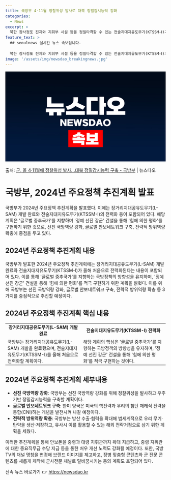 ```yaml
---
title: 국방부 4·11월 정찰위성 발사로 대북 정밀감시능력 강화
categories:
  - News
excerpt: >
  북한 장사정포 진지와 지휘부 시설 등을 정밀타격할 수 있는 전술지대지유도무기(KTSSM-Ⅰ)가 올해 처음으로…
feature_text: >
  ## seoulnews 실시간 뉴스 속보입니다.

  북한 장사정포 진지와 지휘부 시설 등을 정밀타격할 수 있는 전술지대지유도무기(KTSSM-Ⅰ)가 올해 처음으로…
image: '/assets/img/newsdao_breakingnews.jpg'
---
```


![뉴스다오 속보](/assets/img/newsdao_breakingnews.jpg)

<p>출처: <a href="https://newsdao.kr/3380" rel="dofollow">군, 올 4·11월에 정찰위성 발사…대북 정밀감시능력 구축 - 국방부</a> | 뉴스다오</p>

<h1>국방부, 2024년 주요정책 추진계획 발표</h1>
<p data-ke-size="size16">국방부가 2024년 주요정책 추진계획을 발표했다. 이에는 장거리지대공유도무기(L-SAM) 개발 완료와 전술지대지유도무기(KTSSM-Ⅰ)의 전력화 등이 포함되어 있다. 해당 계획은 '글로벌 중추국가'를 지향하며 '정예 선진 강군' 건설을 통해 '힘에 의한 평화'를 구현하기 위한 것으로, 선진 국방역량 강화, 글로벌 안보네트워크 구축, 전략적 방위역량 확충에 중점을 두고 있다.</p>

<h2 data-ke-size="size26">2024년 주요정책 추진계획 내용</h2>
<p data-ke-size="size16">국방부가 발표한 2024년 주요정책 추진계획에는 장거리지대공유도무기(L-SAM) 개발 완료와 전술지대지유도무기(KTSSM-Ⅰ)가 올해 처음으로 전력화된다는 내용이 포함되어 있다. 이를 통해 '글로벌 중추국가'를 지향하는 국방정책의 방향성을 유지하며, '정예 선진 강군' 건설을 통해 '힘에 의한 평화'를 적극 구현하기 위한 계획을 밝혔다. 이를 위해 국방부는 선진 국방역량 강화, 글로벌 안보네트워크 구축, 전략적 방위역량 확충 등 3가지를 중점적으로 추진할 예정이다.</p>

<h2 data-ke-size="size26">2024년 주요정책 추진계획 핵심 내용</h2>
<table>
	<tr>
		<td style="text-align: center; height: 17px;"><b>장거리지대공유도무기(L-SAM) 개발 완료</b></td>
		<td style="text-align: center; height: 17px;"><b>전술지대지유도무기(KTSSM-Ⅰ) 전력화</b></td>
	</tr>
	<tr>
		<td>국방부는 장거리지대공유도무기(L-SAM) 개발을 완료했으며, 전술지대지유도무기(KTSSM-Ⅰ)를 올해 처음으로 전력화할 계획이다.</td>
		<td>해당 계획의 핵심은 '글로벌 중추국가'를 지향하는 국방정책의 방향성을 유지하며, '정예 선진 강군' 건설을 통해 '힘에 의한 평화'를 적극 구현하는 것이다.</td>
	</tr>
</table>

<h2 data-ke-size="size26">2024년 주요정책 추진계획 세부내용</h2>
<ul>
	<li><b>선진 국방역량 강화</b>: 국방부는 선진 국방역량 강화를 위해 정찰위성을 발사하고 우주 기반 정밀감시능력을 구축할 계획이다.</li>
	<li><b>글로벌 안보네트워크 구축</b>: 한미 양국은 미국의 핵전력과 우리의 첨단 재래식 전력을 통합(CNI)하는 개념을 발전시켜 나갈 예정이다.</li>
	<li><b>전략적 방위역량 확충</b>: 국방부는 방산 수출·협력을 확대해 범세계적으로 우리 무기·탄약을 생산·저장하고, 유사시 이를 활용할 수 있는 해외 전략거점으로 삼기 위한 계획을 세웠다.</li>
</ul>
<p data-ke-size="size16">이러한 추진계획을 통해 안보폰을 중령과 대령 지휘관까지 확대 지급하고, 중령 지휘관에 대한 중요직무급 수당 지급 등을 통한 처우 개선 노력도 강화될 예정이다. 또한, 국방TV의 채널 명칭을 변경해 브랜드 이미지를 제고하고, 장병 맞춤형 콘텐츠와 군 전문 콘텐츠를 새롭게 제작해 군사전문 채널로 탈바꿈시키는 등의 계획도 포함되어 있다.</p> 

신속 뉴스 바로가기 👉 <a href="https://newsdao.kr" rel="dofollow">https://newsdao.kr</a>


